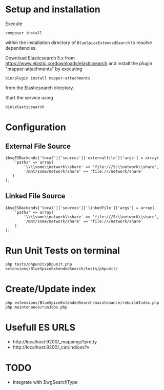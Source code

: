 # Setup and installation

Execute

    composer install

within the installation directory of `BlueSpiceExtendedSearch` to resolve dependencies.

Download Elasticsearch 5.x from https://www.elastic.co/downloads/elasticsearch
and install the plugin "mapper-attachments" by executing

    bin/plugin install mapper-attachments

from the Elasticsearch directory.

Start the service using

    bin\elasticsearch

# Configuration
## External File Source

    $bsgESBackends['local']['sources']['externalfile']['args'] = array(
	    'paths' => array(
		    '\\\\some\\network\\share' => 'file:///S:\\network\\share',
		    '/mnt/some/network/share' => 'file:///network/share'
	   )
    );

## Linked File Source

    $bsgESBackends['local']['sources']['linkedfile']['args'] = array(
	    'paths' => array(
		    '\\\\some\\network\\share' => 'file:///S:\\network\\share',
		    '/mnt/some/network/share' => 'file:///network/share'
	    )
    );

# Run Unit Tests on terminal
    php tests/phpunit/phpunit.php extensions/BlueSpiceExtendedSearch/tests/phpunit/

# Create/Update index
    php extensions/BlueSpiceExtendedSearch/maintenance/rebuildIndex.php
    php maintenance/runJobs.php

# Usefull ES URLS
* http://localhost:9200/_mappings?pretty
* http://localhost:9200/_cat/indices?v

# TODO
* Integrate with $wgSearchType